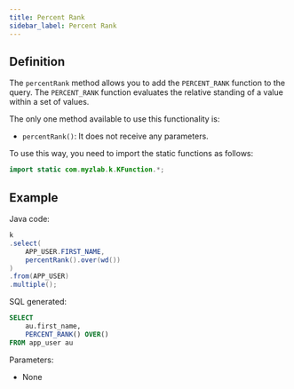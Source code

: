 ```yaml
---
title: Percent Rank
sidebar_label: Percent Rank
---
```


## Definition

The `percentRank` method allows you to add the `PERCENT_RANK` function to the query. The `PERCENT_RANK` function evaluates the relative standing of a value within a set of values.

The only one method available to use this functionality is:

- `percentRank()`: It does not receive any parameters.

To use this way, you need to import the static functions as follows:

```java
import static com.myzlab.k.KFunction.*;
```

## Example

Java code:

```java
k
.select(
    APP_USER.FIRST_NAME,
    percentRank().over(wd())
)
.from(APP_USER)
.multiple();
```

SQL generated:

```sql
SELECT
    au.first_name,
    PERCENT_RANK() OVER()
FROM app_user au
```

Parameters:

- None